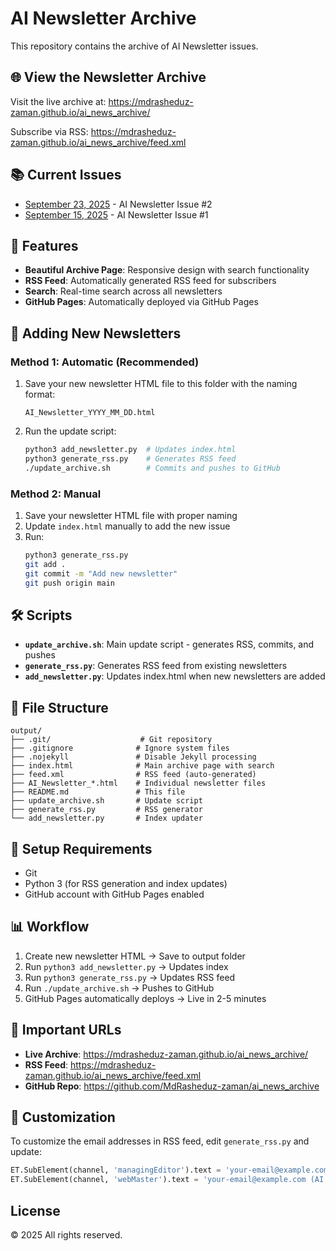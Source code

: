# AI Newsletter Archive

This repository contains the archive of AI Newsletter issues.

## 🌐 View the Newsletter Archive

Visit the live archive at: https://mdrasheduz-zaman.github.io/ai_news_archive/

Subscribe via RSS: https://mdrasheduz-zaman.github.io/ai_news_archive/feed.xml

## 📚 Current Issues

- [September 23, 2025](AI_Newsletter_2025_09_23.html) - AI Newsletter Issue #2
- [September 15, 2025](AI_Newsletter_2025_09_15.html) - AI Newsletter Issue #1

## 🚀 Features

- **Beautiful Archive Page**: Responsive design with search functionality
- **RSS Feed**: Automatically generated RSS feed for subscribers
- **Search**: Real-time search across all newsletters
- **GitHub Pages**: Automatically deployed via GitHub Pages

## 📝 Adding New Newsletters

### Method 1: Automatic (Recommended)

1. Save your new newsletter HTML file to this folder with the naming format:
   ```
   AI_Newsletter_YYYY_MM_DD.html
   ```

2. Run the update script:
   ```bash
   python3 add_newsletter.py  # Updates index.html
   python3 generate_rss.py    # Generates RSS feed
   ./update_archive.sh        # Commits and pushes to GitHub
   ```

### Method 2: Manual

1. Save your newsletter HTML file with proper naming
2. Update `index.html` manually to add the new issue
3. Run:
   ```bash
   python3 generate_rss.py
   git add .
   git commit -m "Add new newsletter"
   git push origin main
   ```

## 🛠️ Scripts

- **`update_archive.sh`**: Main update script - generates RSS, commits, and pushes
- **`generate_rss.py`**: Generates RSS feed from existing newsletters
- **`add_newsletter.py`**: Updates index.html when new newsletters are added

## 📁 File Structure

```
output/
├── .git/                    # Git repository
├── .gitignore              # Ignore system files
├── .nojekyll               # Disable Jekyll processing
├── index.html              # Main archive page with search
├── feed.xml                # RSS feed (auto-generated)
├── AI_Newsletter_*.html    # Individual newsletter files
├── README.md               # This file
├── update_archive.sh       # Update script
├── generate_rss.py         # RSS generator
└── add_newsletter.py       # Index updater
```

## 🔧 Setup Requirements

- Git
- Python 3 (for RSS generation and index updates)
- GitHub account with GitHub Pages enabled

## 📊 Workflow

1. Create new newsletter HTML → Save to output folder
2. Run `python3 add_newsletter.py` → Updates index
3. Run `python3 generate_rss.py` → Updates RSS feed  
4. Run `./update_archive.sh` → Pushes to GitHub
5. GitHub Pages automatically deploys → Live in 2-5 minutes

## 🔗 Important URLs

- **Live Archive**: https://mdrasheduz-zaman.github.io/ai_news_archive/
- **RSS Feed**: https://mdrasheduz-zaman.github.io/ai_news_archive/feed.xml
- **GitHub Repo**: https://github.com/MdRasheduz-zaman/ai_news_archive

## 📧 Customization

To customize the email addresses in RSS feed, edit `generate_rss.py` and update:
```python
ET.SubElement(channel, 'managingEditor').text = 'your-email@example.com (AI Newsletter Team)'
ET.SubElement(channel, 'webMaster').text = 'your-email@example.com (AI Newsletter Team)'
```

## License

© 2025 All rights reserved.
